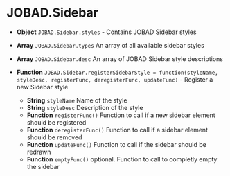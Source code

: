 # JOBAD.Sidebar

* **Object** `JOBAD.Sidebar.styles` - Contains JOBAD Sidebar styles
* **Array** `JOBAD.Sidebar.types` An array of all available sidebar styles
* **Array** `JOBAD.Sidebar.desc` An array of JOBAD Sidebar style descriptions

* **Function** `JOBAD.Sidebar.registerSidebarStyle = function(styleName, styleDesc, registerFunc, deregisterFunc, updateFunc)` - Register a new Sidebar style
	* **String** `styleName` Name of the style
	* **String** `styleDesc` Description of the style
	* **Function** `registerFunc()` Function to call if a new sidebar element should be registered
	* **Function** `deregisterFunc()` Function to call if a sidebar element should be removed
	* **Function** `updateFunc()` Function to call if the sidebar should be redrawn
	* **Function** `emptyFunc()` optional. Function to call to completly empty the sidebar